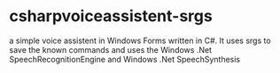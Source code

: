 # csharpvoiceassistent-srgs
a simple voice assistent in Windows Forms written in C#. It uses srgs to save the known commands and uses the Windows .Net SpeechRecognitionEngine and Windows .Net SpeechSynthesis 

